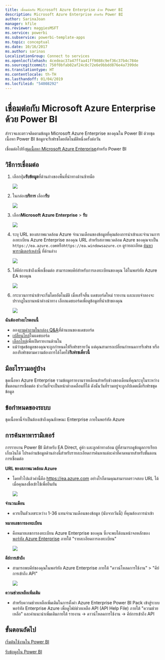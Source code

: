 ```yaml
---
title: เชื่อมต่อกับ Microsoft Azure Enterprise ด้วย Power BI
description: Microsoft Azure Enterprise สำหรับ Power BI
author: SarinaJoan
manager: kfile
ms.reviewer: maggiesMSFT
ms.service: powerbi
ms.subservice: powerbi-template-apps
ms.topic: conceptual
ms.date: 10/16/2017
ms.author: sarinas
LocalizationGroup: Connect to services
ms.openlocfilehash: 4cedeac37a47ffaa41ff9088c9ef36c37b4c784e
ms.sourcegitcommit: 750f0bfab02af24c8c72e6e9bbdd876e4a7399de
ms.translationtype: HT
ms.contentlocale: th-TH
ms.lasthandoff: 01/04/2019
ms.locfileid: "54008292"
---
```

# <a name="connect-to-microsoft-azure-enterprise-with-power-bi"></a>เชื่อมต่อกับ Microsoft Azure Enterprise ด้วย Power BI
สำรวจและตรวจติดตามข้อมูล Microsoft Azure Enterprise ของคุณใน Power BI ด้วยชุดเนื้อหา Power BI ข้อมูลจะรีเฟรชโดยอัตโนมัติหนึ่งครั้งต่อวัน

เชื่อมต่อไปยัง[ชุดเนื้อหา Microsoft Azure Enterprise](https://app.powerbi.com/getdata/services/azure-enterprise)สำหรับ Power BI

## <a name="how-to-connect"></a>วิธีการเชื่อมต่อ
1. เลือกปุ่ม**รับข้อมูล**ที่ด้านล่างของพื้นที่นำทางด้านซ้ายมือ
   
    ![](media/service-connect-to-azure-enterprise/getdata.png)
2. ในกล่อง**บริการ** เลือก**รับ**
   
   ![](media/service-connect-to-azure-enterprise/services.png)
3. เลือก**Microsoft Azure Enterprise** \> **รับ**
   
   ![](media/service-connect-to-azure-enterprise/mazureenterprise.png)
4. ระบุ URL ของสภาพแวดล้อม Azure จำนวนเดือนของข้อมูลที่คุณต้องการนำเข้าและจำนวนการลงทะเบียน Azure Enterprise ของคุณ URL สำหรับสภาพแวดล้อม Azure ของคุณจะเป็น `https://ea.azure.com`หรือ`https://ea.windowsazure.cn` ดูรายละเอียด [ค้นหาพารามิเตอร์เหล่านี้](#FindingParams) ที่ด้านล่าง
   
    ![](media/service-connect-to-azure-enterprise/params.png)
5. ใส่คีย์การเข้าถึงเพื่อเชื่อมต่อ สามารถพบคีย์สำหรับการลงทะเบียนของคุณ ได้ในพอร์ทัล Azure EA ของคุณ
   
    ![](media/service-connect-to-azure-enterprise/creds.png)
6. กระบวนการนำเข้าจะเริ่มโดยอัตโนมัติ เมื่อเสร็จสิ้น แดชบอร์ดใหม่ รายงาน และแบบจำลองจะปรากฏในบานหน้าต่างนำทาง เลือกแดชบอร์ดเพื่อดูข้อมูลที่นำเข้าของคุณ
   
   ![](media/service-connect-to-azure-enterprise/dashboard.png)

**ฉันต้องทำอะไรตอนนี้**

* ลอง[ถามคำถามในกล่อง Q&A](consumer/end-user-q-and-a.md)ที่ด้านบนของแดชบอร์ด
* [เปลี่ยนไทล์](service-dashboard-edit-tile.md)ในแดชบอร์ด
* [เลือกไทล์](consumer/end-user-tiles.md)เพื่อเปิดรายงานด้านใน
* แม้ว่าชุดข้อมูลของคุณจะถูกกำหนดให้รีเฟรชรายวัน แต่คุณสามารถเปลี่ยนกำหนดการรีเฟรช หรือลองรีเฟรชตามความต้องการได้โดยใช้**รีเฟรชเดี๋ยวนี้**

## <a name="whats-included"></a>มีอะไรรวมอยู่บ้าง
ชุดเนื้อหา Azure Enterprise รวมข้อมูลรายงานรายเดือนสำหรับช่วงของเดือนที่คุณระบุในระหว่างขั้นตอนการเชื่อมต่อ ช่วงวันที่จะเป็นหน้าต่างเคลื่อนที่ได้ ดังนั้นวันที่รวมอยู่จะถูกอัปเดตเมื่อรีเฟรชชุดข้อมูล

## <a name="system-requirements"></a>ข้อกำหนดของระบบ
ชุดเนื้อหานี้จำเป็นต้องเข้าถึงคุณลักษณะ Enterprise ภายในพอร์ทัล Azure

<a name="FindingParams"></a>

## <a name="finding-parameters"></a>การค้นหาพารามิเตอร์
การรายงาน Power BI มีสำหรับ EA Direct, คู่ค้า และลูกค้าทางอ้อม ผู้ที่สามารถดูข้อมูลการเรียกเก็บเงินได้ โปรดอ่านข้อมูลด้านล่างนี้สำหรับรายละเอียดการค้นหาแต่ละค่าที่คาดหมายสำหรับขั้นตอนการเชื่อมต่อ

**URL ของสภาพแวดล้อม Azure**

* โดยทั่วไปแล้วค่านี้คือ https://ea.azure.com อย่างไรก็ตามคุณสามารถตรวจสอบ URL ได้เมื่อคุณลงชื่อเข้าใช้เพื่อยืนยัน
  
    ![](media/service-connect-to-azure-enterprise/params3.png)

**จำนวนเดือน**

* ควรเป็นตัวเลขระหว่าง 1-36 แทนจำนวนเดือนของข้อมูล (นับจากวันนี้) ที่คุณต้องการนำเข้า

**หมายเลขการลงทะเบียน**

* คือหมายเลขการลงทะเบียน Azure Enterprise ของคุณ ซึ่งจะพบได้บนหน้าจอหลักของ [พอร์ทัล Azure Enterprise](https://ea.azure.com/) ภายใต้ "รายละเอียดการลงทะเบียน"
  
    ![](media/service-connect-to-azure-enterprise/params2.png)

**คีย์การเข้าถึง**

* สามารถพบคีย์ของคุณในพอร์ทัล Azure Enterprise ภายใต้ "ดาวน์โหลดการใช้งาน" > "คีย์การเข้าถึง API"
  
    ![](media/service-connect-to-azure-enterprise/creds2.png)

**ความช่วยเหลือเพิ่มเติม**

* สำหรับความช่วยเหลือเพิ่มเติมในการตั้งค่า Azure Enterprise Power BI Pack เข้าสู่ระบบพอร์ทัล Enterprise Azure เพื่อดูไฟล์ช่วยเหลือ API (API Help File) ภายใต้ "ความช่วยเหลือ" และคำแนะนำเพิ่มเติมภายใต้ รายงาน -> ดาวน์โหลดการใช้งาน -> คีย์การเข้าถึง API

## <a name="next-steps"></a>ขั้นตอนถัดไป
[เริ่มต้นใช้งานใน Power BI](service-get-started.md)

[รับข้อมูลใน Power BI](service-get-data.md)

